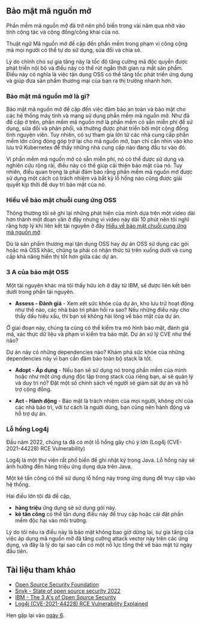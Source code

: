 ## Bảo mật mã nguồn mở

Phần mềm mã nguồn mở đã trở nên phổ biến trong vài năm qua nhờ vào tính cộng tác và cộng đồng/công khai của nó.

Thuật ngữ Mã nguồn mở đề cập đến phần mềm trong phạm vi công cộng mà mọi người có thể tự do sử dụng, sửa đổi và chia sẻ.

Lý do chính cho sự gia tăng này là tốc độ tăng cường mã độc quyền được phát triển nội bộ và điều này có thể rút ngắn thời gian ra mắt sản phẩm. Điều này có nghĩa là việc tận dụng OSS có thể tăng tốc phát triển ứng dụng và giúp đưa sản phẩm thương mại của bạn ra thị trường nhanh hơn.

### Bảo mật mã nguồn mở là gì?

Bảo mật mã nguồn mở đề cập đến việc đảm bảo an toàn và bảo mật cho các hệ thống máy tính và mạng sử dụng phần mềm mã nguồn mở. Như đã đề cập ở trên, phần mềm mã nguồn mở là phần mềm có sẵn miễn phí để sử dụng, sửa đổi và phân phối, và thường được phát triển bởi một cộng đồng tình nguyện viên. Tuy nhiên, có sự tham gia lớn từ các nhà cung cấp phần mềm lớn cũng đóng góp trở lại cho mã nguồn mở, bạn chỉ cần nhìn vào kho lưu trữ Kubernetes để thấy những nhà cung cấp nào đang đầu tư vào đó.

Vì phần mềm mã nguồn mở có sẵn miễn phí, nó có thể được sử dụng và nghiên cứu rộng rãi, điều này có thể giúp cải thiện bảo mật của nó. Tuy nhiên, điều quan trọng là phải đảm bảo rằng phần mềm mã nguồn mở được sử dụng một cách có trách nhiệm và bất kỳ lỗ hổng nào cũng được giải quyết kịp thời để duy trì bảo mật của nó.

### Hiểu về bảo mật chuỗi cung ứng OSS

Thông thường tôi sẽ ghi lại những phát hiện của mình dựa trên một video dài hơn thành một đoạn văn ở đây nhưng vì video này dài 10 phút nên tôi nghĩ rằng hợp lý khi liên kết tài nguyên ở đây [Hiểu về bảo mật chuỗi cung ứng mã nguồn mở](https://www.youtube.com/watch?v=pARGj6j0-ZY)

Dù là sản phẩm thương mại tận dụng OSS hay dự án OSS sử dụng các gói hoặc mã OSS khác, chúng ta phải có nhận thức từ trên xuống dưới và cung cấp khả năng hiển thị tốt hơn giữa các dự án.

### 3 A của bảo mật OSS

Một tài nguyên khác mà tôi thấy hữu ích ở đây từ IBM, sẽ được liên kết bên dưới trong phần tài nguyên.

- **Assess - Đánh giá** - Xem xét sức khỏe của dự án, kho lưu trữ hoạt động như thế nào, các nhà bảo trì phản hồi ra sao? Nếu những điều này cho thấy dấu hiệu xấu, thì bạn sẽ không hài lòng về bảo mật của dự án.

Ở giai đoạn này, chúng ta cũng có thể kiểm tra mô hình bảo mật, đánh giá mã, xác thực dữ liệu và phạm vi kiểm tra bảo mật. Dự án xử lý CVE như thế nào?

Dự án này có những dependencies nào? Khám phá sức khỏe của những dependencies này vì bạn cần đảm bảo toàn bộ stack là tốt.

- **Adopt - Áp dụng** - Nếu bạn sẽ sử dụng nó trong phần mềm của mình hoặc như một ứng dụng độc lập trong stack của riêng bạn, ai sẽ quản lý và duy trì nó? Đặt một số chính sách về người sẽ giám sát dự án và hỗ trợ cộng đồng.

- **Act - Hành động** - Bảo mật là trách nhiệm của mọi người, không chỉ của các nhà bảo trì, với tư cách là người dùng, bạn cũng nên hành động và hỗ trợ dự án.

### Lỗ hổng Log4j

Đầu năm 2022, chúng ta đã có một lỗ hổng gây chú ý lớn (Log4j (CVE-2021-44228) RCE Vulnerability)

Log4j là một thư viện rất phổ biến để ghi nhật ký trong Java. Lỗ hổng này sẽ ảnh hưởng đến hàng triệu ứng dụng dựa trên Java.

Một kẻ tấn công có thể sử dụng lỗ hổng này trong ứng dụng để truy cập vào hệ thống.

Hai điều lớn tôi đã đề cập,

- **hàng triệu** ứng dụng sẽ sử dụng gói này.
- **kẻ tấn công** có thể tận dụng điều này để truy cập hoặc cài đặt phần mềm độc hại vào môi trường.

Lý do tôi nêu ra điều này là bảo mật không bao giờ dừng lại, sự gia tăng của việc áp dụng mã nguồn mở đã tăng cường attack vector này trên các ứng dụng, và đây là lý do tại sao cần có một nỗ lực tổng thể về bảo mật từ ngày đầu tiên.

## Tài liệu tham khảo

- [Open Source Security Foundation](https://openssf.org/)
- [Snyk - State of open source security 2022](https://snyk.io/reports/open-source-security/)
- [IBM - The 3 A's of Open Source Security](https://www.youtube.com/watch?v=baZH6CX6Zno)
- [Log4j (CVE-2021-44228) RCE Vulnerability Explained](https://www.youtube.com/watch?v=0-abhd-CLwQ)

Hẹn gặp lại vào [ngày 6](day06.md).
